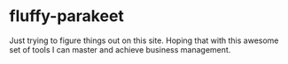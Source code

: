 # fluffy-parakeet
Just trying to figure things out on this site. Hoping that with this awesome set of tools I can master and achieve business management.
